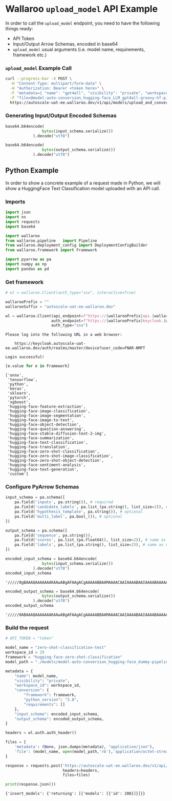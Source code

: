 # Wallaroo `upload_model` API Example

In order to call the `upload_model` endpoint, you need to have the following things ready:

- API Token
- Input/Output Arrow Schemas, encoded in base64
- `upload_model` usual arguments (i.e. model name, requirements, framework etc.)

### `upload_model` Example Call

```bash
curl --progress-bar -X POST \
  -H "Content-Type: multipart/form-data" \
  -H "Authorization: Bearer <token here>" \
  -F 'metadata={ "name": "gpt4all", "visibility": "private", "workspace_id": 6, "conversion": {"framework": "hugging-face-text-generation", "python_version": "3.8", "requirements": []}, "input_schema": <base64 input schema here>, "output_schema": <base64 output schema here>};type=application/json' \
  -F "file=@model-auto-conversion_hugging-face_LLM_gpt4all-groovy-hf-pipeline.zip;type=application/octet-stream" \
  https://autoscale-uat-ee.wallaroo.dev/v1/api/models/upload_and_convert | cat
```

### Generating Input/Output Encoded Schemas

```python
base64.b64encode(
                bytes(input_schema.serialize())
            ).decode("utf8")

base64.b64encode(
                bytes(output_schema.serialize())
            ).decode("utf8")
```

## Python Example

In order to show a concrete example of a request made in Python, we will show a HuggingFace Text Classification model uploaded with an API call.

### Imports

```python
import json
import os
import requests
import base64

import wallaroo
from wallaroo.pipeline   import Pipeline
from wallaroo.deployment_config import DeploymentConfigBuilder
from wallaroo.framework import Framework

import pyarrow as pa
import numpy as np
import pandas as pd
```

### Get framework

```python
# wl = wallaroo.Client(auth_type="sso", interactive=True)

wallarooPrefix = ""
wallarooSuffix = "autoscale-uat-ee.wallaroo.dev"

wl = wallaroo.Client(api_endpoint=f"https://{wallarooPrefix}api.{wallarooSuffix}", 
                    auth_endpoint=f"https://{wallarooPrefix}keycloak.{wallarooSuffix}", 
                    auth_type="sso")
```

    Please log into the following URL in a web browser:
    
    	https://keycloak.autoscale-uat-ee.wallaroo.dev/auth/realms/master/device?user_code=FNAR-NMFT
    
    Login successful!

```python
[e.value for e in Framework]
```

    ['onnx',
     'tensorflow',
     'python',
     'keras',
     'sklearn',
     'pytorch',
     'xgboost',
     'hugging-face-feature-extraction',
     'hugging-face-image-classification',
     'hugging-face-image-segmentation',
     'hugging-face-image-to-text',
     'hugging-face-object-detection',
     'hugging-face-question-answering',
     'hugging-face-stable-diffusion-text-2-img',
     'hugging-face-summarization',
     'hugging-face-text-classification',
     'hugging-face-translation',
     'hugging-face-zero-shot-classification',
     'hugging-face-zero-shot-image-classification',
     'hugging-face-zero-shot-object-detection',
     'hugging-face-sentiment-analysis',
     'hugging-face-text-generation',
     'custom']

### Configure PyArrow Schemas

```python
input_schema = pa.schema([
    pa.field('inputs', pa.string()), # required
    pa.field('candidate_labels', pa.list_(pa.string(), list_size=2)), # required
    pa.field('hypothesis_template', pa.string()), # optional
    pa.field('multi_label', pa.bool_()), # optional
])

output_schema = pa.schema([
    pa.field('sequence', pa.string()),
    pa.field('scores', pa.list_(pa.float64(), list_size=2)), # same as number of candidate labels, list_size can be skipped by may result in slightly worse performance
    pa.field('labels', pa.list_(pa.string(), list_size=2)), # same as number of candidate labels, list_size can be skipped by may result in slightly worse performance
])
```

```python
encoded_input_schema = base64.b64encode(
                bytes(input_schema.serialize())
            ).decode("utf8")
encoded_input_schema
```

    '/////0gBAAAQAAAAAAAKAAwABgAFAAgACgAAAAABBAAMAAAACAAIAAAABAAIAAAABAAAAAQAAADoAAAAbAAAADQAAAAEAAAAOP///wAAAQYQAAAAHAAAAAQAAAAAAAAACwAAAG11bHRpX2xhYmVsACz///9k////AAABBRAAAAAkAAAABAAAAAAAAAATAAAAaHlwb3RoZXNpc190ZW1wbGF0ZQBg////mP///wAAARAUAAAALAAAAAQAAAABAAAAKAAAABAAAABjYW5kaWRhdGVfbGFiZWxzAAAGAAgABAAGAAAAAgAAANj///8AAAEFEAAAABgAAAAEAAAAAAAAAAQAAABpdGVtAAAAAMj///8QABQACAAGAAcADAAAABAAEAAAAAAAAQUQAAAAHAAAAAQAAAAAAAAABgAAAGlucHV0cwAABAAEAAQAAAAAAAAA'

```python
encoded_output_schema = base64.b64encode(
                bytes(output_schema.serialize())
            ).decode("utf8")
encoded_output_schema
```

    '/////0ABAAAQAAAAAAAKAAwABgAFAAgACgAAAAABBAAMAAAACAAIAAAABAAIAAAABAAAAAMAAADcAAAAYAAAAAQAAABA////AAABEBQAAAAcAAAABAAAAAEAAAAYAAAABgAAAGxhYmVscwAApv///wIAAABw////AAABBRAAAAAYAAAABAAAAAAAAAAEAAAAaXRlbQAAAABc////mP///wAAARAUAAAAJAAAAAQAAAABAAAAIAAAAAYAAABzY29yZXMAAAAABgAIAAQABgAAAAIAAADQ////AAABAxAAAAAcAAAABAAAAAAAAAAEAAAAaXRlbQAABgAIAAYABgAAAAAAAgAQABQACAAGAAcADAAAABAAEAAAAAAAAQUQAAAAIAAAAAQAAAAAAAAACAAAAHNlcXVlbmNlAAAAAAQABAAEAAAAAAAAAA=='

### Build the request

```python
# API_TOKEN = "token"
```

```python
model_name = "zero-shot-classification-test"
workspace_id = 29
framework = "hugging-face-zero-shot-classification"
model_path = "./models/model-auto-conversion_hugging-face_dummy-pipelines_zero-shot-classification-pipeline.zip"
```

```python
metadata = {
    "name": model_name,
    "visibility": "private",
    "workspace_id": workspace_id,
    "conversion": {
        "framework": framework,
        "python_version": "3.8",
        "requirements": []
    },
    "input_schema": encoded_input_schema,
    "output_schema": encoded_output_schema,
}
```

```python
headers = wl.auth.auth_header()

files = {
    'metadata': (None, json.dumps(metadata), "application/json"),
    'file': (model_name, open(model_path,'rb'),'application/octet-stream')
}

response = requests.post('https://autoscale-uat-ee.wallaroo.dev/v1/api/models/upload_and_convert', 
                         headers=headers, 
                         files=files)
```

```python
print(response.json())
```

    {'insert_models': {'returning': [{'models': [{'id': 208}]}]}}

